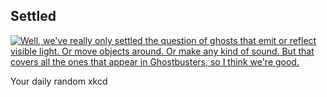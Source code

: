 ## Settled
[![Well, we've really only settled the question of ghosts that emit or reflect visible light. Or move objects around. Or make any kind of sound. But that covers all the ones that appear in Ghostbusters, so I think we're good.](https://imgs.xkcd.com/comics/settled.png)](https://xkcd.com/1235/ "Well, we've really only settled the question of ghosts that emit or reflect visible light. Or move objects around. Or make any kind of sound. But that covers all the ones that appear in Ghostbusters, so I think we're good.")

Your daily random xkcd

